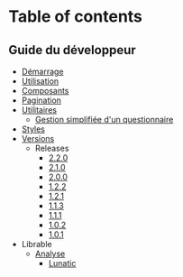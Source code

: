 # Table of contents

## Guide du développeur

- [Démarrage](getting-started.md)
- [Utilisation](usage.md)
- [Composants](components.md)
- [Pagination](pagination.md)
- [Utilitaires](utils/index.md)
  - [Gestion simplifiée d'un questionnaire](utils/hook.md)
- [Styles](styles.md)
- [Versions](versions/index.md)
  - Releases
    - [2.2.0](versions/2-2-0.md)
    - [2.1.0](versions/2-1-0.md)
    - [2.0.0](versions/2-0-0.md)
    - [1.2.2](versions/1-2-2.md)
    - [1.2.1](versions/1-2-1.md)
    - [1.1.3](versions/1-1-3.md)
    - [1.1.1](versions/1-1-1.md)
    - [1.0.2](versions/1-0-2.md)
    - [1.0.1](versions/1-0-1.md)
- Librable
  - [Analyse](bundle/analysis.md)
    - [Lunatic](https://inseefr.github.io/Lunatic/bundle-report/lunatic.html)
